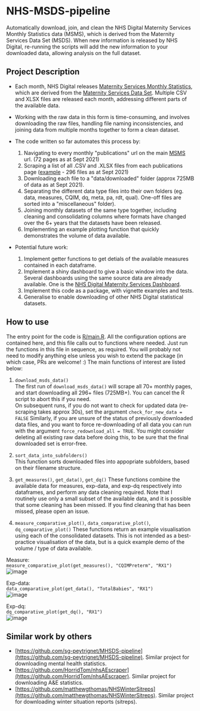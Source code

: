 # NHS-MSDS-pipeline
Automatically download, join, and clean the NHS Digital Maternity Services Monthly Statistics data (MSMS), which is derived from the Maternity Services Data Set (MSDS). When new information is released by NHS Digital, re-running the scripts will add the new information to your downloaded data, allowing analysis on the full dataset.  

## Project Description

- Each month, NHS Digital releases [Maternity Services Monthly Statistics](https://digital.nhs.uk/data-and-information/publications/statistical/maternity-services-monthly-statistics), which are derived from the [Maternity Services Data Set](https://digital.nhs.uk/data-and-information/data-collections-and-data-sets/data-sets/maternity-services-data-set).  Multiple CSV and XLSX files are released each month, addressing different parts of the available data.  

- Working with the raw data in this form is time-consuming, and involves downloading the raw files, handling file naming inconsistencies, and joining data from multiple months together to form a clean dataset.  

- The code written so far automates this process by:
  1. Navigating to every monthly "publications" url on the main [MSMS](https://digital.nhs.uk/data-and-information/publications/statistical/maternity-services-monthly-statistics) url.  (72 pages as at Sept 2021)
  2. Scraping a list of all .CSV and .XLSX files from each publications page ([example](https://digital.nhs.uk/data-and-information/publications/statistical/maternity-services-monthly-statistics/may-2021) - 296 files as at Sept 2021)
  3. Downloading each file to a "data/downloaded" folder (approx 725MB of data as at Sept 2021).  
  4. Separating the different data type files into their own folders (eg. data, measures, CQIM, dq, meta, pa, rdt, qual).  One-off files are sorted into a "miscellaneous" folder).  
  5. Joining monthly datasets of the same type together, including cleaning and consolidating columns where formats have changed over the 6+ years that the datasets have been released.  
  6. Implementing an example plotting function that quickly demonstrates the volume of data available.

- Potential future work:
  1. Implement getter functions to get detials of the available measures contained in each dataframe.  
  2. Implement a shiny dashboard to give a basic window into the data.  Several dashboards using the same source data are already available.  One is the [NHS Digital Maternity Services Dashboard](https://digital.nhs.uk/data-and-information/data-collections-and-data-sets/data-sets/maternity-services-data-set/maternity-services-dashboard).
  3. Implement this code as a package, with vignette examples and tests.  
  4. Generalise to enable downloading of other NHS Digital statistical datasets.  

## How to use

The entry point for the code is [R/main.R](https://github.com/ThomUK/NHS-MSDS-pipeline/blob/main/R/main.R).  All the configuration options are contained here, and this file calls out to functions where needed.  Just run the functions in this file in sequence, as required.  You will probably not need to modify anything else unless you wish to extend the package (in which case, PRs are welcome! :)  The main functions of interest are listed below:

1. `download_msds_data()`  
The first run of `download_msds_data()` will scrape all 70+ monthly pages, and start downloading all 296+ files (725MB+).  You can cancel the R script to abort this if you need.  
On subsequent runs, if you do not want to check for updated data (re-scraping takes approx 30s), set the argument `check_for_new_data = FALSE`
Similarly, if you are unsure of the status of previously downloaded data files, and you want to force re-downloading of all data you can run with the argument `force_redownload_all = TRUE`.  You might consider deleting all existing raw data before doing this, to be sure that the final downloaded set is error-free.  

2. `sort_data_into_subfolders()`  
This function sorts downloaded files into appopriate subfolders, based on their filename structure.  

3. `get_measures()`, `get_data()`, `get_dq()`
These functions combine the available data for measures, exp-data, and exp-dq respectively into dataframes, and perform any data cleaning required.  Note that I routinely use only a small subset of the available data, and it is possible that some cleaning has been missed.  If you find cleaning that has been missed, please open an issue.  

4. `measure_comparative_plot()`, `data_comparative_plot()`, `dq_comparative_plot()`
These functions return an example visualisation using each of the consolidated datasets.  This is not intended as a best-practice visualisation of the data, but is a quick example demo of the volume / type of data available.  

Measure:  
`measure_comparative_plot(get_measures(), "CQIMPreterm", "RX1")`  
![image](https://user-images.githubusercontent.com/10871342/133005178-9b076464-54f0-4f0b-ba3e-da24f98ed412.png)

Exp-data:  
`data_comparative_plot(get_data(), "TotalBabies", "RX1")`  
![image](https://user-images.githubusercontent.com/10871342/133005224-4667be99-1a45-4357-a45b-7a180aa55e1e.png)

Exp-dq:  
`dq_comparative_plot(get_dq(), "RX1")`  
![image](https://user-images.githubusercontent.com/10871342/133511418-742c075c-0ae4-4b41-9d80-8c10e046d017.png)



## Similar work by others

- [https://github.com/sg-peytrignet/MHSDS-pipeline](https://github.com/sg-peytrignet/MHSDS-pipeline). Similar project for downloading mental health statistics.  
- [https://github.com/HorridTom/nhsAEscraper](https://github.com/HorridTom/nhsAEscraper). Similar project for downloading A&E statistics.  
- [https://github.com/matthewgthomas/NHSWinterSitreps](https://github.com/matthewgthomas/NHSWinterSitreps). Similar project for downloading winter situation reports (sitreps).
